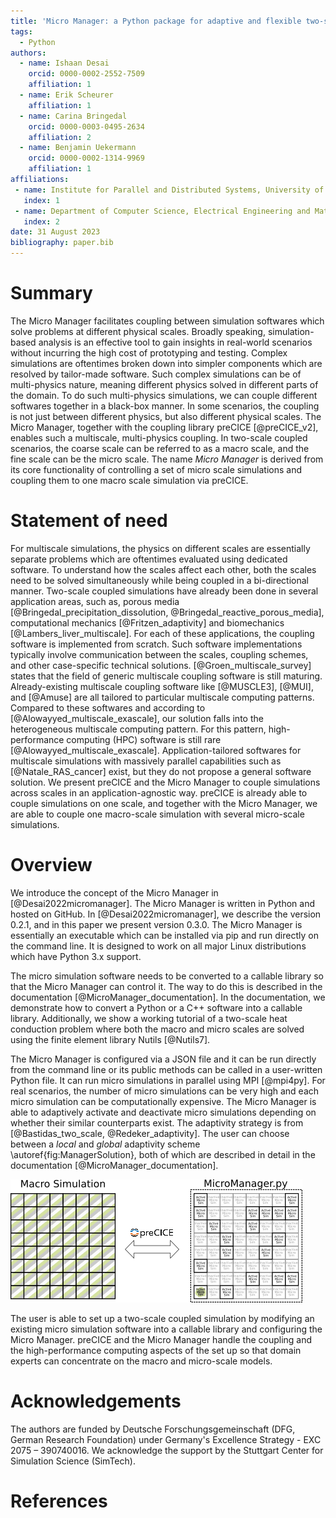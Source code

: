 ```yaml
---
title: 'Micro Manager: a Python package for adaptive and flexible two-scale coupling'
tags:
  - Python
authors:
  - name: Ishaan Desai
    orcid: 0000-0002-2552-7509
    affiliation: 1
  - name: Erik Scheurer
    affiliation: 1
  - name: Carina Bringedal
    orcid: 0000-0003-0495-2634
    affiliation: 2
  - name: Benjamin Uekermann
    orcid: 0000-0002-1314-9969
    affiliation: 1
affiliations:
 - name: Institute for Parallel and Distributed Systems, University of Stuttgart, Germany
   index: 1
 - name: Department of Computer Science, Electrical Engineering and Mathematical Sciences, Western Norway University of Applied Sciences, Norway
   index: 2
date: 31 August 2023
bibliography: paper.bib
---
```


# Summary

The Micro Manager facilitates coupling between simulation softwares which solve problems at different physical scales. Broadly speaking, simulation-based analysis is an effective tool to gain insights in real-world scenarios without incurring the high cost of prototyping and testing.
Complex simulations are oftentimes broken down into simpler components which are resolved by tailor-made software.
Such complex simulations can be of multi-physics nature, meaning different physics solved in different parts of the domain.
To do such multi-physics simulations, we can couple different softwares together in a black-box manner. In some scenarios, the coupling is not just between different physics, but also different physical scales.
The Micro Manager, together with the coupling library preCICE [@preCICE_v2], enables such a multiscale, multi-physics coupling.
In two-scale coupled scenarios, the coarse scale can be referred to as a macro scale, and the fine scale can be the micro scale. The name *Micro Manager* is derived from its core functionality of controlling a set of micro scale simulations and coupling them to one macro scale simulation via preCICE.

# Statement of need

For multiscale simulations, the physics on different scales are essentially separate problems which are oftentimes evaluated using dedicated software. To understand how the scales affect each other, both the scales need to be solved simultaneously while being coupled in a bi-directional manner.
Two-scale coupled simulations have already been done in several application areas, such as, porous media  [@Bringedal_precipitation_dissolution, @Bringedal_reactive_porous_media], computational mechanics [@Fritzen_adaptivity] and biomechanics [@Lambers_liver_multiscale].
For each of these applications, the coupling software is implemented from scratch. Such software implementations typically involve communication between the scales, coupling schemes, and other case-specific technical solutions.
[@Groen_multiscale_survey] states that the field of generic multiscale coupling software is still maturing. Already-existing multiscale coupling software like [@MUSCLE3], [@MUI], and [@Amuse] are all tailored to particular multiscale computing patterns.
Compared to these softwares and according to [@Alowayyed_multiscale_exascale], our solution falls into the heterogeneous multiscale computing pattern. For this pattern, high-performance computing (HPC) software is still rare [@Alowayyed_multiscale_exascale]. Application-tailored softwares for multiscale simulations with massively parallel capabilities such as [@Natale_RAS_cancer] exist, but they do not propose a general software solution.
We present preCICE and the Micro Manager to couple simulations across scales in an application-agnostic way. preCICE is already able to couple simulations on one scale, and together with the Micro Manager, we are able to couple one macro-scale simulation with several micro-scale simulations.

# Overview

We introduce the concept of the Micro Manager in [@Desai2022micromanager]. The Micro Manager is written in Python and hosted on GitHub. In [@Desai2022micromanager], we describe the version 0.2.1, and in this paper we present version 0.3.0. The Micro Manager is essentially an executable which can be installed via pip and run directly on the command line. It is designed to work on all major Linux distributions which have Python 3.x support.

The micro simulation software needs to be converted to a callable library so that the Micro Manager can control it. The way to do this is described in the documentation [@MicroManager_documentation]. In the documentation, we demonstrate how to convert a Python or a C++ software into a callable library. Additionally, we show a working tutorial of a two-scale heat conduction problem where both the macro and micro scales are solved using the finite element library Nutils [@Nutils7].

The Micro Manager is configured via a JSON file and it can be run directly from the command line or its public methods can be called in a user-written Python file. It can run micro simulations in parallel using MPI [@mpi4py]. For real scenarios, the number of micro simulations can be very high and each micro simulation can be computationally expensive. The Micro Manager is able to adaptively activate and deactivate micro simulations depending on whether their similar counterparts exist. The adaptivity strategy is from [@Bastidas_two_scale, @Redeker_adaptivity]. The user can choose between a *local* and *global* adaptivity scheme \autoref{fig:ManagerSolution}, both of which are described in detail in the documentation [@MicroManager_documentation].

![Macro simulation with two materials coupled via preCICE to a set of micro simulations controlled by the Micro Manager. Micro simulations are run adaptively: highlighted ones are active, rest are inactive.\label{fig:ManagerSolution}](ManagerSolution.png)

The user is able to set up a two-scale coupled simulation by modifying an existing micro simulation software into a callable library and configuring the Micro Manager. preCICE and the Micro Manager handle the coupling and the high-performance computing aspects of the set up so that domain experts can concentrate on the macro and micro-scale models.

# Acknowledgements

The authors are funded by Deutsche Forschungsgemeinschaft (DFG, German Research Foundation) under Germany's Excellence Strategy - EXC 2075 – 390740016. We acknowledge the support by the Stuttgart Center for Simulation Science (SimTech).

# References
